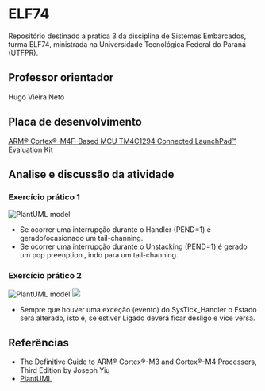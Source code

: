# ELF74

Repositório destinado a pratica 3 da disciplina de Sistemas Embarcados, turma ELF74, ministrada na Universidade Tecnológica Federal do Paraná (UTFPR). 

## Professor orientador

Hugo Vieira Neto

## Placa de desenvolvimento

[ARM® Cortex®-M4F-Based MCU TM4C1294 Connected LaunchPad™ Evaluation Kit](https://www.ti.com/tool/EK-TM4C1294XL)

## Analise e discussão da atividade
### Exercício prático 1

![PlantUML model ](http://www.plantuml.com/plantuml/png/LO_H2e9G38RlznIx3dm1eP18A2Y9D0YYYqDRUaYdx4oYjqz8fQx-iV_ZOqk2ERM-gQ7onCXDPsya3dVrdVbMuBguOHIjiAYK7S4tS5vW76Dss1tJR9EdnTAqvvcXzYK3c9jxUYbXJ8pKbvKDnTO9rQpuPtYuEZ1CrUGuInWjy_Hx0wulk3z1maB3Any0)

 - Se ocorrer uma interrupção durante o Handler (PEND=1) é gerado/ocasionado um tail-channing.
 - Se ocorrer uma interrupção durante o Unstacking (PEND=1) é gerado um pop preenption , indo para  um tail-channing.

### Exercício prático 2
![PlantUML model ](http://www.plantuml.com/plantuml/png/SoWkIImgAStDuOhMYbNGrRLJyCbCJqp9vmAAbwH2EGfM2ZwkBeOAjWg6N5mG8R1IbzJY79W2rxBKl99yXUZWokAGpEJiU8_4l9ISrA9OY448fGYp3BYuuA8GcmcQnUMGcfS2T2m0)
![](http://www.plantuml.com/plantuml/png/SoWkIImgAStDuKhDAyrLS0LoK_AhkHGKN5ABSpBJWHmWsmV2gELoICrB0Qe50000)

- Sempre que houver uma exceção (evento) do SysTick_Handler o Estado será alterado, isto é, se estiver Ligado deverá ficar desligo e vice versa.

## Referências
- The Definitive Guide to ARM® Cortex®-M3 and Cortex®-M4 Processors, Third Edition by Joseph Yiu
- [PlantUML](https://plantuml.com/)